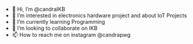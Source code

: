 - 👋 Hi, I’m @candraIKB
- 👀 I’m interested in electronics hardware project and about IoT Projects 
- 🌱 I’m currently learning Programming
- 💞️ I’m looking to collaborate on IKB
- 📫 How to reach me on instagram @candrapwg

<!---
candraIKB/candraIKB is a ✨ special ✨ repository because its `README.md` (this file) appears on your GitHub profile.
You can click the Preview link to take a look at your changes.
--->
